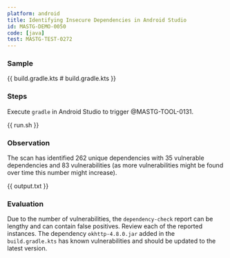 ```yaml
---
platform: android
title: Identifying Insecure Dependencies in Android Studio
id: MASTG-DEMO-0050
code: [java]
test: MASTG-TEST-0272
---
```


### Sample

{{ build.gradle.kts # build.gradle.kts }}

### Steps

Execute `gradle` in Android Studio to trigger @MASTG-TOOL-0131.

{{ run.sh }}

### Observation

The scan has identified 262 unique dependencies with 35 vulnerable dependencies and 83 vulnerabilities (as more vulnerabilities might be found over time this number might increase).

{{ output.txt }}

### Evaluation

Due to the number of vulnerabilities, the `dependency-check` report can be lengthy and can contain false positives. Review each of the reported instances. The dependency `okhttp-4.8.0.jar` added in the `build.gradle.kts` has known vulnerabilities and should be updated to the latest version.
